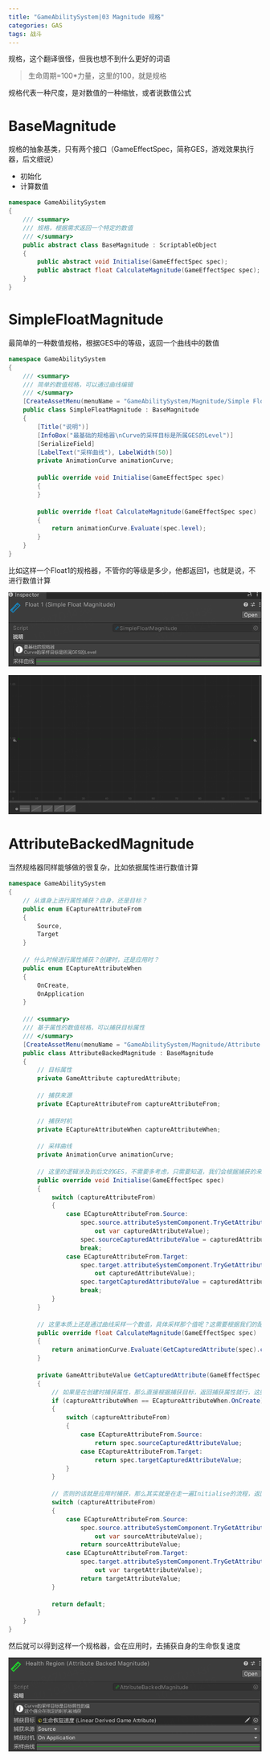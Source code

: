 ```yaml
---
title: "GameAbilitySystem|03 Magnitude 规格"
categories: GAS
tags: 战斗
---
```


规格，这个翻译很怪，但我也想不到什么更好的词语

> 生命周期=100*力量，这里的100，就是规格

规格代表一种尺度，是对数值的一种缩放，或者说数值公式

# BaseMagnitude

规格的抽象基类，只有两个接口（GameEffectSpec，简称GES，游戏效果执行器，后文细说）

- 初始化
- 计算数值

```c#
namespace GameAbilitySystem
{
    /// <summary>
    /// 规格，根据需求返回一个特定的数值
    /// </summary>
    public abstract class BaseMagnitude : ScriptableObject
    {
        public abstract void Initialise(GameEffectSpec spec);
        public abstract float CalculateMagnitude(GameEffectSpec spec);
    }
}
```

# SimpleFloatMagnitude

最简单的一种数值规格，根据GES中的等级，返回一个曲线中的数值

```c#
namespace GameAbilitySystem
{
    /// <summary>
    /// 简单的数值规格，可以通过曲线编辑
    /// </summary>
    [CreateAssetMenu(menuName = "GameAbilitySystem/Magnitude/Simple Float")]
    public class SimpleFloatMagnitude : BaseMagnitude
    {
        [Title("说明")]
        [InfoBox("最基础的规格器\nCurve的采样目标是所属GES的Level")]
        [SerializeField]
        [LabelText("采样曲线"), LabelWidth(50)]
        private AnimationCurve animationCurve;
        
        public override void Initialise(GameEffectSpec spec)
        {
        }

        public override float CalculateMagnitude(GameEffectSpec spec)
        {
            return animationCurve.Evaluate(spec.level);
        }
    }
}
```

比如这样一个Float1的规格器，不管你的等级是多少，他都返回1，也就是说，不进行数值计算

![image-20231113174315251](https://raw.githubusercontent.com/Gasskin/CloudImg/master/img/202311131743283.png)

![image-20231113174324846](https://raw.githubusercontent.com/Gasskin/CloudImg/master/img/202311131743905.png)

# AttributeBackedMagnitude

当然规格器同样能够做的很复杂，比如依据属性进行数值计算

```c#
namespace GameAbilitySystem
{
    // 从谁身上进行属性捕获？自身，还是目标？
    public enum ECaptureAttributeFrom
    {
        Source,
        Target
    }

    // 什么时候进行属性捕获？创建时，还是应用时？
    public enum ECaptureAttributeWhen
    {
        OnCreate,
        OnApplication
    }

    /// <summary>
    /// 基于属性的数值规格，可以捕获目标属性
    /// </summary>
    [CreateAssetMenu(menuName = "GameAbilitySystem/Magnitude/Attribute Backed")]
    public class AttributeBackedMagnitude : BaseMagnitude
    {
        // 目标属性
        private GameAttribute capturedAttribute;

        // 捕获来源
        private ECaptureAttributeFrom captureAttributeFrom;

        // 捕获时机
        private ECaptureAttributeWhen captureAttributeWhen;

        // 采样曲线
        private AnimationCurve animationCurve;

        // 这里的逻辑涉及到后文的GES，不需要多考虑，只需要知道，我们会根据捕获的来源，以及目标属性，获得一个属性值，可能是来自于自身的，也可能来自于目标对象
        public override void Initialise(GameEffectSpec spec)
        {
            switch (captureAttributeFrom)
            {
                case ECaptureAttributeFrom.Source:
                    spec.source.attributeSystemComponent.TryGetAttributeValue(capturedAttribute,
                        out var capturedAttributeValue);
                    spec.sourceCapturedAttributeValue = capturedAttributeValue;
                    break;
                case ECaptureAttributeFrom.Target:
                    spec.target.attributeSystemComponent.TryGetAttributeValue(capturedAttribute,
                        out capturedAttributeValue);
                    spec.targetCapturedAttributeValue = capturedAttributeValue;
                    break;
            }
        }

        // 这里本质上还是通过曲线采样一个数值，具体采样那个值呢？这需要根据我们的配置计算
        public override float CalculateMagnitude(GameEffectSpec spec)
        {
            return animationCurve.Evaluate(GetCapturedAttribute(spec).currentValue);
        }

        private GameAttributeValue GetCapturedAttribute(GameEffectSpec spec)
        {
            // 如果是在创建时捕获属性，那么直接根据捕获目标，返回捕获属性就行，这些值在创建时已经赋值过了
            if (captureAttributeWhen == ECaptureAttributeWhen.OnCreate)
            {
                switch (captureAttributeFrom)
                {
                    case ECaptureAttributeFrom.Source:
                        return spec.sourceCapturedAttributeValue;
                    case ECaptureAttributeFrom.Target:
                        return spec.targetCapturedAttributeValue;
                }
            }

            // 否则的话就是应用时捕获，那么其实就是在走一遍Initialise的流程，返回目标对象当前的目标属性值
            switch (captureAttributeFrom)
            {
                case ECaptureAttributeFrom.Source:
                    spec.source.attributeSystemComponent.TryGetAttributeValue(capturedAttribute,
                        out var sourceAttributeValue);
                    return sourceAttributeValue;
                case ECaptureAttributeFrom.Target:
                    spec.target.attributeSystemComponent.TryGetAttributeValue(capturedAttribute,
                        out var targetAttributeValue);
                    return targetAttributeValue;
            }

            return default;
        }
    }
}
```

然后就可以得到这样一个规格器，会在应用时，去捕获自身的生命恢复速度

![image-20231113175758852](https://raw.githubusercontent.com/Gasskin/CloudImg/master/img/202311131757886.png)